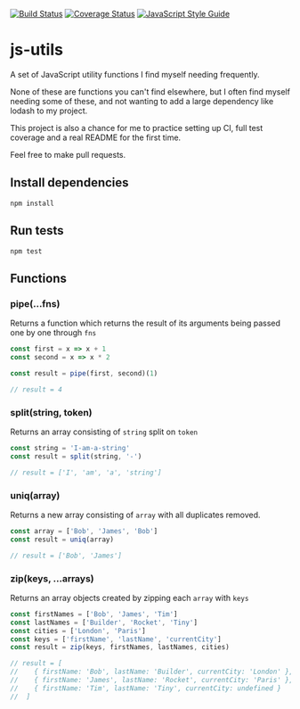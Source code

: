 [![Build Status](https://travis-ci.org/kvillaniholland/js-utils.svg?branch=master)](https://travis-ci.org/kvillaniholland/js-utils)
[![Coverage Status](https://coveralls.io/repos/github/kvillaniholland/js-utils/badge.svg?branch=master)](https://coveralls.io/github/kvillaniholland/js-utils?branch=master)
[![JavaScript Style Guide](https://img.shields.io/badge/code_style-standard-brightgreen.svg)](https://standardjs.com)

# js-utils
A set of JavaScript utility functions I find myself needing frequently.

None of these are functions you can't find elsewhere, but I often find myself needing some of these, and not wanting to add a large dependency like lodash to my project.

This project is also a chance for me to practice setting up CI, full test coverage and a real README for the first time.

Feel free to make pull requests.


## Install dependencies
`npm install`


## Run tests
`npm test`


## Functions
### pipe(...fns)
Returns a function which returns the result of its arguments being passed one by one through `fns`
```js
const first = x => x + 1
const second = x => x * 2

const result = pipe(first, second)(1)

// result = 4
```

### split(string, token)
Returns an array consisting of `string` split on `token`
```js
const string = 'I-am-a-string'
const result = split(string, '-')

// result = ['I', 'am', 'a', 'string']
```

### uniq(array)
Returns a new array consisting of `array` with all duplicates removed.
```js
const array = ['Bob', 'James', 'Bob']
const result = uniq(array)

// result = ['Bob', 'James']
```

### zip(keys, ...arrays)
Returns an array objects created by zipping each `array` with `keys`
```js
const firstNames = ['Bob', 'James', 'Tim']
const lastNames = ['Builder', 'Rocket', 'Tiny']
const cities = ['London', 'Paris']
const keys = ['firstName', 'lastName', 'currentCity']
const result = zip(keys, firstNames, lastNames, cities)

// result = [
//    { firstName: 'Bob', lastName: 'Builder', currentCity: 'London' },
//    { firstName: 'James', lastName: 'Rocket', currentCity: 'Paris' },
//    { firstName: 'Tim', lastName: 'Tiny', currentCity: undefined }
//  ]
```

